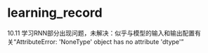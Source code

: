 # learning_record
10.11
学习RNN部分出现问题，未解决：似乎与模型的输入和输出配置有关“AttributeError: 'NoneType' object has no attribute 'dtype'”
